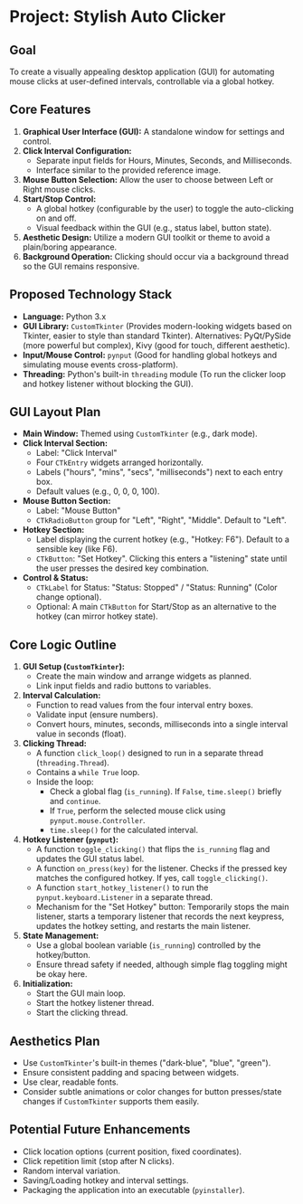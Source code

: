 # Project: Stylish Auto Clicker

## Goal

To create a visually appealing desktop application (GUI) for automating mouse clicks at user-defined intervals, controllable via a global hotkey.

## Core Features

1.  **Graphical User Interface (GUI):** A standalone window for settings and control.
2.  **Click Interval Configuration:**
    *   Separate input fields for Hours, Minutes, Seconds, and Milliseconds.
    *   Interface similar to the provided reference image.
3.  **Mouse Button Selection:** Allow the user to choose between Left or Right mouse clicks.
4.  **Start/Stop Control:**
    *   A global hotkey (configurable by the user) to toggle the auto-clicking on and off.
    *   Visual feedback within the GUI (e.g., status label, button state).
5.  **Aesthetic Design:** Utilize a modern GUI toolkit or theme to avoid a plain/boring appearance.
6.  **Background Operation:** Clicking should occur via a background thread so the GUI remains responsive.

## Proposed Technology Stack

*   **Language:** Python 3.x
*   **GUI Library:** `CustomTkinter` (Provides modern-looking widgets based on Tkinter, easier to style than standard Tkinter). Alternatives: PyQt/PySide (more powerful but complex), Kivy (good for touch, different aesthetic).
*   **Input/Mouse Control:** `pynput` (Good for handling global hotkeys and simulating mouse events cross-platform).
*   **Threading:** Python's built-in `threading` module (To run the clicker loop and hotkey listener without blocking the GUI).

## GUI Layout Plan

*   **Main Window:** Themed using `CustomTkinter` (e.g., dark mode).
*   **Click Interval Section:**
    *   Label: "Click Interval"
    *   Four `CTkEntry` widgets arranged horizontally.
    *   Labels ("hours", "mins", "secs", "milliseconds") next to each entry box.
    *   Default values (e.g., 0, 0, 0, 100).
*   **Mouse Button Section:**
    *   Label: "Mouse Button"
    *   `CTkRadioButton` group for "Left", "Right", "Middle". Default to "Left".
*   **Hotkey Section:**
    *   Label displaying the current hotkey (e.g., "Hotkey: F6"). Default to a sensible key (like F6).
    *   `CTkButton`: "Set Hotkey". Clicking this enters a "listening" state until the user presses the desired key combination.
*   **Control & Status:**
    *   `CTkLabel` for Status: "Status: Stopped" / "Status: Running" (Color change optional).
    *   Optional: A main `CTkButton` for Start/Stop as an alternative to the hotkey (can mirror hotkey state).

## Core Logic Outline

1.  **GUI Setup (`CustomTkinter`):**
    *   Create the main window and arrange widgets as planned.
    *   Link input fields and radio buttons to variables.
2.  **Interval Calculation:**
    *   Function to read values from the four interval entry boxes.
    *   Validate input (ensure numbers).
    *   Convert hours, minutes, seconds, milliseconds into a single interval value in seconds (float).
3.  **Clicking Thread:**
    *   A function `click_loop()` designed to run in a separate thread (`threading.Thread`).
    *   Contains a `while True` loop.
    *   Inside the loop:
        *   Check a global flag (`is_running`). If `False`, `time.sleep()` briefly and `continue`.
        *   If `True`, perform the selected mouse click using `pynput.mouse.Controller`.
        *   `time.sleep()` for the calculated interval.
4.  **Hotkey Listener (`pynput`):**
    *   A function `toggle_clicking()` that flips the `is_running` flag and updates the GUI status label.
    *   A function `on_press(key)` for the listener. Checks if the pressed key matches the configured hotkey. If yes, call `toggle_clicking()`.
    *   A function `start_hotkey_listener()` to run the `pynput.keyboard.Listener` in a separate thread.
    *   Mechanism for the "Set Hotkey" button: Temporarily stops the main listener, starts a temporary listener that records the next keypress, updates the hotkey setting, and restarts the main listener.
5.  **State Management:**
    *   Use a global boolean variable (`is_running`) controlled by the hotkey/button.
    *   Ensure thread safety if needed, although simple flag toggling might be okay here.
6.  **Initialization:**
    *   Start the GUI main loop.
    *   Start the hotkey listener thread.
    *   Start the clicking thread.

## Aesthetics Plan

*   Use `CustomTkinter`'s built-in themes ("dark-blue", "blue", "green").
*   Ensure consistent padding and spacing between widgets.
*   Use clear, readable fonts.
*   Consider subtle animations or color changes for button presses/state changes if `CustomTkinter` supports them easily.

## Potential Future Enhancements

*   Click location options (current position, fixed coordinates).
*   Click repetition limit (stop after N clicks).
*   Random interval variation.
*   Saving/Loading hotkey and interval settings.
*   Packaging the application into an executable (`pyinstaller`).
